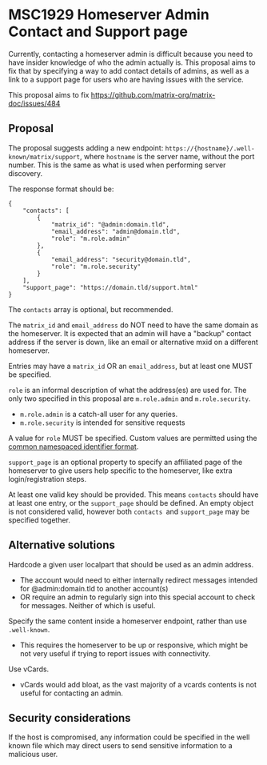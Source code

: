 # MSC1929 Homeserver Admin Contact and Support page

Currently, contacting a homeserver admin is difficult because you need to have insider knowledge
of who the admin actually is. This proposal aims to fix that by specifying a way to add contact details
of admins, as well as a link to a support page for users who are having issues with the service.

This proposal aims to fix https://github.com/matrix-org/matrix-doc/issues/484

## Proposal

The proposal suggests adding a new endpoint: `https://{hostname}/.well-known/matrix/support`,
where `hostname` is the server name, without the port number.  This is the same as what is used
when performing server discovery.

The response format should be:

```json5
{
    "contacts": [
        {
            "matrix_id": "@admin:domain.tld",
            "email_address": "admin@domain.tld",
            "role": "m.role.admin"
        },
        {
            "email_address": "security@domain.tld",
            "role": "m.role.security"
        }
    ],
    "support_page": "https://domain.tld/support.html"
}
```

The `contacts` array is optional, but recommended.

The `matrix_id` and `email_address` do NOT need to have the same domain as the homeserver. It is expected that
an admin will have a "backup" contact address if the server is down, like an email or alternative mxid on a different homeserver.

Entries may have a `matrix_id` OR an `email_address`, but at least one MUST be specified.

`role` is an informal description of what the address(es) are used for. The only two specified in this
proposal are `m.role.admin` and `m.role.security`.

 - `m.role.admin` is a catch-all user for any queries.
 - `m.role.security` is intended for sensitive requests

A value for `role` MUST be specified. Custom values are permitted using the
[common namespaced identifier format](https://spec.matrix.org/v1.8/appendices/#common-namespaced-identifier-grammar).

`support_page` is an optional property to specify an affiliated page of the homeserver to give users help
specific to the homeserver, like extra login/registration steps.

At least one valid key should be provided. This means `contacts` should have at least one entry, or the `support_page` should be defined. An empty object is not considered valid, however both `contacts `and `support_page` may be specified together.

## Alternative solutions

Hardcode a given user localpart that should be used as an admin address.
 - The account would need to either internally redirect messages intended for @admin:domain.tld to another account(s)
 - OR require an admin to regularly sign into this special account to check for messages. Neither of which is useful.

Specify the same content inside a homeserver endpoint, rather than use `.well-known`.
 - This requires the homeserver to be up or responsive, which might be not very useful if trying to report issues with
   connectivity.

Use vCards.
 - vCards would add bloat, as the vast majority of a vcards contents is not useful for contacting an admin.

## Security considerations

If the host is compromised, any information could be specified in the well known file which may direct users to send
sensitive information to a malicious user.
